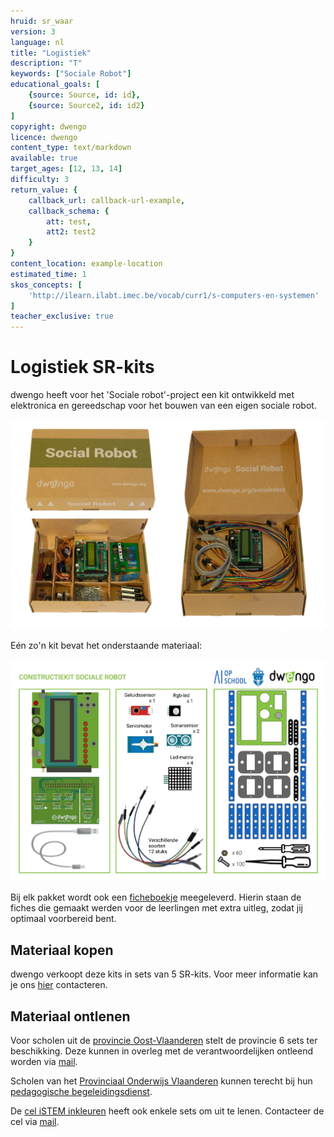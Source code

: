 ```yaml
---
hruid: sr_waar
version: 3
language: nl
title: "Logistiek"
description: "T"
keywords: ["Sociale Robot"]
educational_goals: [
    {source: Source, id: id}, 
    {source: Source2, id: id2}
]
copyright: dwengo
licence: dwengo
content_type: text/markdown
available: true
target_ages: [12, 13, 14]
difficulty: 3
return_value: {
    callback_url: callback-url-example,
    callback_schema: {
        att: test,
        att2: test2
    }
}
content_location: example-location
estimated_time: 1
skos_concepts: [
    'http://ilearn.ilabt.imec.be/vocab/curr1/s-computers-en-systemen'
]
teacher_exclusive: true
---
```


# Logistiek SR-kits
dwengo heeft voor het 'Sociale robot'-project een kit ontwikkeld met elektronica en gereedschap voor het bouwen van een eigen sociale robot.  

![](embed/doos_socialerobot.png "1 kit")

Eén zo'n kit bevat het onderstaande materiaal:  

![](embed/Kit.png "Inhoud kit")

Bij elk pakket wordt ook een [ficheboekje](embed/ficheboekje_lkr.pdf "Ficheboekje") meegeleverd. Hierin staan de fiches die gemaakt werden voor de leerlingen met extra uitleg, zodat jij optimaal voorbereid bent.

## Materiaal kopen
dwengo verkoopt deze kits in sets van 5 SR-kits. Voor meer informatie kan je ons <a href="mailto:info@dwengo.org">hier</a> contacteren.

## Materiaal ontlenen
Voor scholen uit de [provincie Oost-Vlaanderen](https://oost-vlaanderen.be/leren/educatief-materiaal/de-sociale-robot.html) stelt de provincie 6 sets ter beschikking. Deze kunnen in overleg met de verantwoordelijken ontleend worden via <a href="mailto:jorinde.lannau@oost-vlaanderen.be">mail</a>.  

Scholen van het [Provinciaal Onderwijs Vlaanderen](https://povsites.be/stem/voorbereiding-project-sociale-robot/) kunnen terecht bij hun [pedagogische begeleidingsdienst](https://povsites.be/stem/voorbereiding-project-sociale-robot/#kits-en-lesfiches).

De [cel iSTEM inkleuren](https://istem.be/) heeft ook enkele sets om uit te lenen. Contacteer de cel via <a href="mailto:contact@istem.be">mail</a>. 
